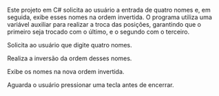 Este projeto em C# solicita ao usuário a entrada de quatro nomes e, em seguida, exibe esses nomes na ordem invertida.
O programa utiliza uma variável auxiliar para realizar a troca das posições, garantindo que o primeiro seja trocado com o último, e o segundo com o terceiro.

Solicita ao usuário que digite quatro nomes.

Realiza a inversão da ordem desses nomes.

Exibe os nomes na nova ordem invertida.

Aguarda o usuário pressionar uma tecla antes de encerrar.

